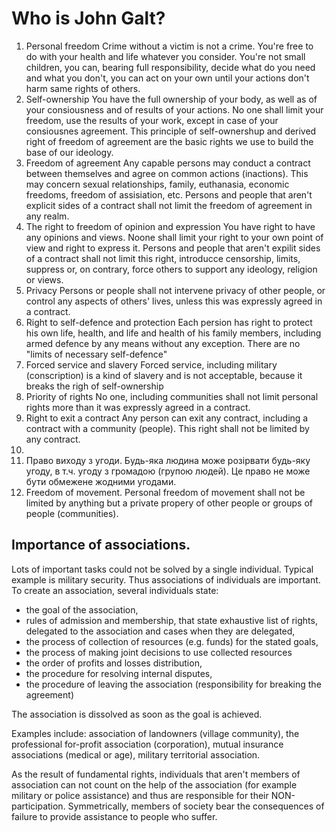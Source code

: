 # Who is John Galt?

1. Personal freedom
Crime without a victim is not a crime.  You're free to do with your health and life whatever you consider.  You're not small children, you can, bearing full responsibility, decide what do you need and what you don't, you can act on your own until your actions don't harm same rights of others.
2. Self-ownership
You have the full ownership of your body, as well as of your consiousness and of results of your actions.  No one shall limit your freedom, use the results of your work, except in case of your consiousnes agreement.  This principle of self-ownershup and derived right of freedom of agreement are the basic rights we use to build the base of our ideology.
3. Freedom of agreement
Any capable persons may conduct a contract between themselves and agree on common actions (inactions).  This may concern sexual relationships, family, euthanasia, economic freedoms, freedom of assisiation, etc.  Persons and people that aren't explicit sides of a contract shall not limit the freedom of agreement in any realm.
4. The right to freedom of opinion and expression
You have right to have any opinions and views.  Noone shall limit your right to your own point of view and right to express it.  Persons and people that aren't expilit sides of a contract shall not limit this right, introducce censorship, limits, suppress or, on contrary, force others to support any ideology, religion or views.
5. Privacy
Persons or people shall not intervene privacy of other people, or control any aspects of others' lives, unless this was expressly agreed in a contract.
6. Right to self-defence and protection
Each persion has right to protect his own life, health, and life and health of his family members, including armed defence by any means without any exception.  There are no "limits of necessary self-defence"
7. Forced service and slavery
Forced service, including military (conscription) is a kind of slavery and is not acceptable, because it breaks the righ of self-ownership
8. Priority of rights
No one, including communities shall not limit personal rights more than it was expressly agreed in a contract.
9. Right to exit a contract
Any person can exit any contract, including a contract with a community (people).  This right shall not be limited by any contract.
10. 
9. Право виходу з угоди.
Будь-яка людина може розірвати будь-яку угоду, в т.ч. угоду з громадою (групою людей). Це право не може бути обмежене жодними угодами.
10. Freedom of movement.
Personal freedom of movement shall not be limited by anything but a private propery of other people or groups of people (communities).

## Importance of associations.

Lots of important tasks could not be solved by a single individual.  Typical example is military security.  Thus associations of individuals are important.  To create an association, several individuals state:
- the goal of the association,
- rules of admission and membership, that state exhaustive list of rights, delegated to the association and cases when they are delegated,
- the process of collection of resources (e.g. funds) for the stated goals,
- the process of making joint decisions to use collected resources
- the order of profits and losses distribution,
- the procedure for resolving internal disputes,
- the procedure of leaving the association (responsibility for breaking the agreement)

The association is dissolved as soon as the goal is achieved.

Examples include: association of landowners (village community), the professional for-profit association (corporation), mutual insurance associations (medical or age), military territorial association.

As the result of fundamental rights, individuals that aren't members of association can not count on the help of the association (for example military or police assistance) and thus are responsible for their NON-participation.  Symmetrically, members of society bear the consequences of failure to provide assistance to people who suffer.